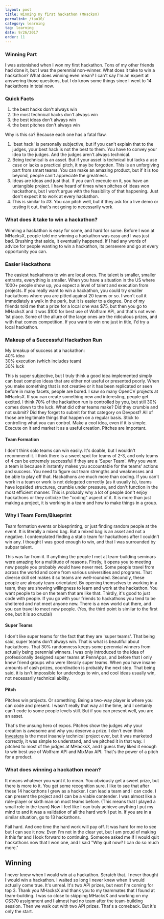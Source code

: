 ```yaml
---
layout: post
title: Winning my first hackathon (MHacksX)
permalink: /tau10/
category: learning
tag: learning
date: 9/26/2017
order: 11
---
```


### Winning Part
I was astonished when I won my first hackathon. Tons of my other friends had done it, but I was the perennial non-winner. What does it take to win a hackathon? What does winning even mean? I can't say I'm an expert at answering those questions, but I do know some things since I went to 14 hackathons in total now.

### Quick Facts  
1. the best hacks don't always win  
2. the most technical hacks don't always win  
3. the best ideas don't always win  
4. the best pitches don't always win  

Why is this so? Because each one has a fatal flaw.

1. 'best hack' is personally subjective, but if you can't explain that to the judges, your best hack is not the best to them. You have to convey your idea to the judges. And the judges aren't always technical.
2. Being technical is an asset. But if your asset is technical but lacks a use case or lacks a practical pitch, it may be forgotten. This is an unforgiving part from smart teams. You can make an amazing product, but if it is too beyond, people can't appreciate the greatness.
3. Ideas are ideas and just that. If you can't execute on it, you have an untangible project. I have heard of times when pitches of ideas won hackathons, but I won't argue with the feasibility of that happening. Just don't expect it to work at every hackathon.
4. This is similar to \#3. You can pitch well, but if they ask for a live demo or testing it out, that's not going to necessarily work.

### What does it take to win a hackathon?
Winning a hackathon is easy for some, and hard for some. Before I won at MHacksX, people told me winning a hackathon was easy and I was just bad. Brushing that aside, it eventually happened. If I had any words of advice for people wanting to win a hackathon, its persevere and go at every opportunity you can.

### Easier Hackathons
The easiest hackathons to win are local ones. The talent is smaller, smaller entrants, everything is smaller. When you have a situation in the US where 1000+ people show up, you expect a level of talent and execution from projects. If you really want to win a hackathon, you could try smaller hackathons where you are pitted against 20 teams or so. I won't call it immediately a walk in the park, but it is easier to a degree. One of my friends told me that a prize for a local one was $75, but then you go to MHacksX and it was $100 for best use of Wolfram API, and that's not even 1st place. Some of the allure of the large ones are the ridiculous prizes, and with that comes competition. If you want to win one just in title, I'd try a local hackathon.

### Makeup of a Successful Hackathon Run
My breakup of success at a hackathon:  
40% idea  
30% execution (which includes team)  
30% luck  

This is super subjective, but I truly think a good idea implemented simply can beat complex ideas that are either not useful or presented poorly. When you make something that is not creative or it has been replicated or seen before in many facets, people are bored. I saw so many OpenCV projects at MHacksX. If you can create something new and interesting, people get excited. I think 70% of the hackathon run is controlled by you, but still 30% comes down to the luck. What did other teams make? Did they crumble and not submit? Did they forget to submit for that category on Devpost? All of those are legitimate things that happen on a regular basis. Stick to controlling what you can control. Make a cool idea, even if it is simple. Execute on it and market it as a useful creation. Pitches are important.

#### Team Formation
I don't think solo teams can win easily. It's doable, but I wouldn't recommend it. I think there is a sweet spot for teams of 2-3, and only teams of 4 can be extremely successful if they are a 'Super Team'. Why you want a team is because it instantly makes you accountable for the teams' actions and success. You need to figure out team strengths and weaknesses and be able to play off that. Hackathons are much more than coding. If you can't work in a team or work is not delegated correctly (as it usually is), teams have lopsided structures, crumble under pressure, and don't function in the most efficient manner. This is probably why a lot of people don't enjoy hackathons or they criticize the "coding" aspect of it. It is more than just making a project, it is working in a team and how to make things in a group.

### Why I Team Form/Blueprint
Team formation events or blueprinting, or just finding random people at the event. It is literally a mixed bag. But a mixed bag is an asset and not a negative. I contemplated finding a static team for hackathons after I couldn't win any. I thought I was good enough to win, and that I was surrounded by subpar talent.

This was far from it. If anything the people I met at team-building seminars were amazing for a multitude of reasons. Firstly, it opens you to meeting new people you probably would have never met. Some people travel from across the world and come from various universities and programs. That diverse skill set makes it so teams are well-rounded. Secondly, these people are already team-orientated. By opening themselves to working in a team, they are showing willingness to learn and work at the hackathon. You want people to be on the team that are like that. Thirdly, it's good to just code with people. If you go with your friends to hackathons you tend to be sheltered and not meet anyone new. There is a new world out there, and you can travel to meet new people. (Yes, the third point is similar to the first one, but it is so crucial)

#### Super Teams
I don't like super teams for the fact that they are 'super teams'. That being said, super teams don't always win. That is what is beautiful about hackathons. That 30% randomness keeps some perennial winners from actually being perennial winners. I was only introduced to the idea of professionally designed super teams at PennApps, and before that I only knew friend groups who were literally super teams. When you have insane amounts of cash prizes, coordination is probably the next step. That being said, it is isn't impossible for underdogs to win, and cool ideas usually win, not necessarily technical ability.

#### Pitch
Pitches win projects. Or something. Being a two-way player is where you can code and present. I wasn't really that way all the time, and I certainly can't code to some people levels still. But if you can present well, you are an asset.

That's the unsung hero of expos. Pitches show the judges why your creation is awesome and why you deserve a prize. I don't even think [Investera](https://devpost.com/software/investera) is the most insanely technical project ever, but it was marketed correctly, it was simple to understand, and we pitched it in that way. I pitched to most of the judges at MHacksX, and I guess they liked it enough to win best use of Wolfram API and MixMax API. That's the power of a pitch for a product.

### What does winning a hackathon mean?
It means whatever you want it to mean. You obviously get a sweet prize, but there is more to it. You get some recognition sure. I like to see that after these 14 hackathons I grew as a hacker. I can lead a team and I can code. I can present the project and I can be a viable contender. I was almost like a role-player or sixth man on most teams before. (This means that I played a small role in the team) Now I feel like I can truly achieve anything I put my mind to and it was a validation of all the hard work I put in. If you are in a similar situation, go to 13 hackathons.

Fail hard. And one time the hard work will pay off. It was hard for me to see but I can see it now. Even I'm not in the clear yet, but I am proud of making it this far and I look forward to continuing. Someone asked me if I would quit hackathons now that I won one, and I said "Why quit now? I can do so much more."

## Winning
I never knew when I would win at a hackathon. Scratch that. I never thought I would win a hackathon. I waited so long I never knew when it would actually come true. It's unreal. It's two API prizes, but next I'm coming for top 3. Thank you MHacksX and thank you to my teammates that I found at team-building. I was so close to skipping MHacksX and working on my CS370 assignment and I almost had no team after the team-building session. Then we walk out with two API prizes. That's a comeback. But it's only the start.
